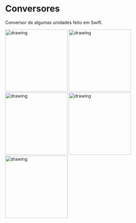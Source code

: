 # Conversores
Conversor de algumas unidades feito em Swift.

<span>
  <img src="https://user-images.githubusercontent.com/56967435/209357393-7c2eab84-142c-41dd-8529-77bee5af0509.png" alt="drawing" width="200"/>
  <img src="https://user-images.githubusercontent.com/56967435/209357410-628cd1cc-e1f3-424e-b558-e97845859d8f.png" alt="drawing" width="200"/>
  <img src="https://user-images.githubusercontent.com/56967435/209357425-6c45d0cf-8292-4eca-80b6-5e62bba41ff7.png" alt="drawing" width="200"/>
  <img src="https://user-images.githubusercontent.com/56967435/209357435-76cd4adb-7183-4209-8182-52767456d4cb.png" alt="drawing" width="200"/>
  <img src="https://user-images.githubusercontent.com/56967435/209357447-128b00d4-2c65-452c-a9bb-023d20fc196d.png" alt="drawing" width="200"/>
</span>
